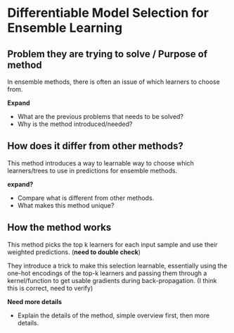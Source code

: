 # Differentiable Model Selection for Ensemble Learning

## Problem they are trying to solve / Purpose of method

In ensemble methods, there is often an issue of 
which learners to choose from.

__Expand__

- What are the previous problems that needs to be solved?
- Why is the method introduced/needed?

## How does it differ from other methods?

This method introduces a way to learnable way 
to choose which learners/trees to use in predictions 
for ensemble methods.

__expand?__

- Compare what is different from other methods.
- What makes this method unique?

## How the method works

This method picks the top k learners for each input sample
and use their weighted predictions. (__need to double check__)

They introduce a trick to make this selection learnable,
essentially using the one-hot encodings of the top-k learners and 
passing them through a kernel/function to get usable gradients 
during back-propagation. (I think this is correct, need to verify)

__Need more details__

- Explain the details of the method, simple overview first,
then more details.
